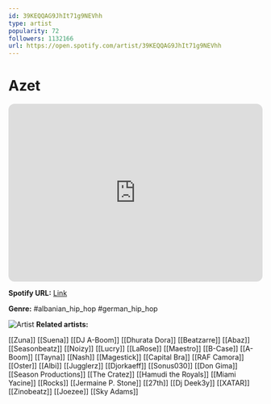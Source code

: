 ```yaml
---
id: 39KEQQAG9JhIt71g9NEVhh
type: artist
popularity: 72
followers: 1132166
url: https://open.spotify.com/artist/39KEQQAG9JhIt71g9NEVhh
---
```

# Azet

<iframe style="border-radius:12px" src="https://open.spotify.com/embed/artist/39KEQQAG9JhIt71g9NEVhh" width="100%" height="352" frameBorder="0" allowfullscreen="" allow="autoplay; clipboard-write; encrypted-media; fullscreen; picture-in-picture" loading="lazy"></iframe>

**Spotify URL:** [Link](https://open.spotify.com/artist/39KEQQAG9JhIt71g9NEVhh)

**Genre:**  #albanian_hip_hop #german_hip_hop

![Artist](https://i.scdn.co/image/ab6761610000e5ebf959a05d50b27fcb7b81985b)
**Related artists:**

[[Zuna]]
[[Suena]]
[[DJ A-Boom]]
[[Dhurata Dora]]
[[Beatzarre]]
[[Abaz]]
[[Seasonbeatz]]
[[Noizy]]
[[Lucry]]
[[LaRose]]
[[Maestro]]
[[B-Case]]
[[A-Boom]]
[[Tayna]]
[[Nash]]
[[Magestick]]
[[Capital Bra]]
[[RAF Camora]]
[[Oster]]
[[Albi]]
[[Jugglerz]]
[[Djorkaeff]]
[[Sonus030]]
[[Don Gima]]
[[Season Productions]]
[[The Cratez]]
[[Hamudi the Royals]]
[[Miami Yacine]]
[[Rocks]]
[[Jermaine P. Stone]]
[[27th]]
[[Dj Deek3y]]
[[XATAR]]
[[Zinobeatz]]
[[Joezee]]
[[Sky Adams]]
